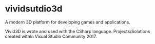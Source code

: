 # vividsutdio3d
A modern 3D platform for developing games and applications.

Vivid3D is wrote and used with the CSharp language. Projects/Solutions created within Visual Studio Community 2017.
